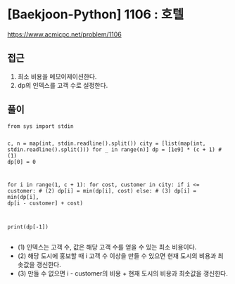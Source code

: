 [Baekjoon-Python] 1106 : 호텔
=
<p><a href="https://www.acmicpc.net/problem/1106">https://www.acmicpc.net/problem/1106</a></p>
<h2>접근</h2>
<ol>
<li>최소 비용을 메모이제이션한다.</li>
<li>dp의 인덱스를 고객 수로 설정한다.</li>
</ol>
<h2>풀이</h2>
<pre><code class="python">from sys import stdin

c, n = map(int, stdin.readline().split())
city = [list(map(int, stdin.readline().split())) for \_ in range(n)]
dp = [1e9] \* (c + 1) # (1)
dp[0] = 0

for i in range(1, c + 1):
 for cost, customer in city:
 if i <= customer: # (2)
 dp[i] = min(dp[i], cost)
 else: # (3)
 dp[i] = min(dp[i], dp[i - customer] + cost)

print(dp[-1])</code></pre>
<ul>
<li>(1) 인덱스는 고객 수, 값은 해당 고객 수를 얻을 수 있는 최소 비용이다.</li>
<li>(2) 해당 도시에 홍보할 때 i 고객 수 이상을 만들 수 있으면 현재 도시의 비용과 최솟값을 갱신한다.</li>
<li>(3) 만들 수 없으면 i - customer의 비용 + 현재 도시의 비용과 최솟값을 갱신한다.</li>
</ul>